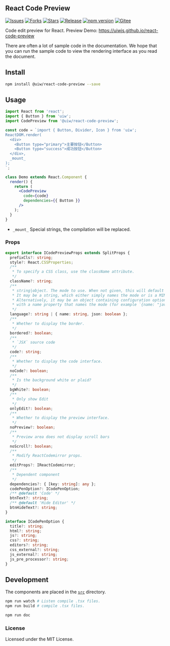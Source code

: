React Code Preview
---
<!--dividing-->

[![Issues](https://img.shields.io/github/issues/uiwjs/react-code-preview.svg)](https://github.com/uiwjs/react-code-preview/issues)
[![Forks](https://img.shields.io/github/forks/uiwjs/react-code-preview.svg)](https://github.com/uiwjs/react-code-preview/network)
[![Stars](https://img.shields.io/github/stars/uiwjs/react-code-preview.svg)](https://github.com/uiwjs/react-code-preview/stargazers)
[![Release](https://img.shields.io/github/release/uiwjs/react-code-preview)](https://github.com/uiwjs/react-code-preview/releases)
[![npm version](https://img.shields.io/npm/v/@uiw/react-code-preview.svg)](https://www.npmjs.com/package/@uiw/react-code-preview)
[![Gitee](https://jaywcjlove.github.io/sb/ico/gitee.svg)](https://uiw.gitee.io/react-code-preview/)

Code edit preview for React. Preview Demo: https://uiwjs.github.io/react-code-preview

There are often a lot of sample code in the documentation. We hope that you can run the sample code to view the rendering interface as you read the document.

## Install

```bash
npm install @uiw/react-code-preview --save
```

## Usage

```jsx
import React from 'react';
import { Button } from 'uiw';
import CodePreview from '@uiw/react-code-preview';

const code = `import { Button, Divider, Icon } from 'uiw';
ReactDOM.render(
  <div>
    <Button type="primary">主要按钮</Button>
    <Button type="success">成功按钮</Button>
  </div>,
  _mount_
);
`;

class Demo extends React.Component {
  render() {
    return (
      <CodePreview
        code={code}
        dependencies={{ Button }}
      />
    );
  }
}
```

- `_mount_` Special strings, the compilation will be replaced.

### Props

```typescript
export interface ICodePreviewProps extends SplitProps {
  prefixCls?: string;
  style?: React.CSSProperties;
  /**
   * To specify a CSS class, use the className attribute.
   */
  className?: string;
  /**
   * string|object. The mode to use. When not given, this will default to the first mode that was loaded.
   * It may be a string, which either simply names the mode or is a MIME type associated with the mode.
   * Alternatively, it may be an object containing configuration options for the mode,
   * with a name property that names the mode (for example `{name: "javascript", json: true}` ).
   */
  language?: string | { name: string, json: boolean };
  /**
   * Whether to display the border.
   */
  bordered?: boolean;
  /**
   * `JSX` source code
   */
  code?: string;
  /**
   * Whether to display the code interface.
   */
  noCode?: boolean;
  /**
   * Is the background white or plaid?
   */
  bgWhite?: boolean;
  /**
   * Only show Edit
   */
  onlyEdit?: boolean;
  /**
   * Whether to display the preview interface.
   */
  noPreview?: boolean;
  /**
   * Preview area does not display scroll bars
   */
  noScroll?: boolean;
  /**
   * Modify ReactCodemirror props.
   */
  editProps?: IReactCodemirror;
  /**
   * Dependent component
   */
  dependencies?: { [key: string]: any };
  codePenOption?: ICodePenOption;
  /** @default 'Code' */
  btnText?: string;
  /** @default 'Hide Editor' */
  btnHideText?: string;
}
```

```typescript
interface ICodePenOption {
  title?: string;
  html?: string;
  js?: string;
  css?: string;
  editors?: string;
  css_external?: string;
  js_external?: string;
  js_pre_processor?: string;
}
```

## Development

The components are placed in the [`src`](./src) directory.

```bash
npm run watch # Listen compile .tsx files.
npm run build # compile .tsx files.

npm run doc
```

### License

Licensed under the MIT License.
